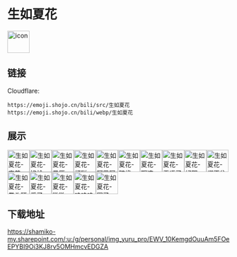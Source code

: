 # 生如夏花
<img src="https://emoji.shojo.cn/bili/src/生如夏花/icon.png" width="50" height="50" alt="icon">

## 链接
Cloudflare:
```
https://emoji.shojo.cn/bili/src/生如夏花
https://emoji.shojo.cn/bili/webp/生如夏花
```
## 展示
<img src="https://emoji.shojo.cn/bili/src/生如夏花/生如夏花-害羞.png" width="50" height="50" alt="生如夏花-害羞"><img src="https://emoji.shojo.cn/bili/src/生如夏花/生如夏花-尴尬.png" width="50" height="50" alt="生如夏花-尴尬"><img src="https://emoji.shojo.cn/bili/src/生如夏花/生如夏花-晕厥.png" width="50" height="50" alt="生如夏花-晕厥"><img src="https://emoji.shojo.cn/bili/src/生如夏花/生如夏花-打咩.png" width="50" height="50" alt="生如夏花-打咩"><img src="https://emoji.shojo.cn/bili/src/生如夏花/生如夏花-阿巴阿巴.png" width="50" height="50" alt="生如夏花-阿巴阿巴"><img src="https://emoji.shojo.cn/bili/src/生如夏花/生如夏花-随缘.png" width="50" height="50" alt="生如夏花-随缘"><img src="https://emoji.shojo.cn/bili/src/生如夏花/生如夏花-啊这.png" width="50" height="50" alt="生如夏花-啊这"><img src="https://emoji.shojo.cn/bili/src/生如夏花/生如夏花-无语了.png" width="50" height="50" alt="生如夏花-无语了"><img src="https://emoji.shojo.cn/bili/src/生如夏花/生如夏花-好耶.png" width="50" height="50" alt="生如夏花-好耶"><img src="https://emoji.shojo.cn/bili/src/生如夏花/生如夏花-绷不住.png" width="50" height="50" alt="生如夏花-绷不住"><img src="https://emoji.shojo.cn/bili/src/生如夏花/生如夏花-拳头硬了.png" width="50" height="50" alt="生如夏花-拳头硬了"><img src="https://emoji.shojo.cn/bili/src/生如夏花/生如夏花-爱了.png" width="50" height="50" alt="生如夏花-爱了"><img src="https://emoji.shojo.cn/bili/src/生如夏花/生如夏花-微微一笑.png" width="50" height="50" alt="生如夏花-微微一笑"><img src="https://emoji.shojo.cn/bili/src/生如夏花/生如夏花-呜呜呜.png" width="50" height="50" alt="生如夏花-呜呜呜"><img src="https://emoji.shojo.cn/bili/src/生如夏花/生如夏花-困了.png" width="50" height="50" alt="生如夏花-困了">

## 下载地址

https://shamiko-my.sharepoint.com/:u:/g/personal/img_yuru_pro/EWV_10KemgdOuuAm5FOeEPYBI9Oi3KJ8rv5OMHmcvEDGZA